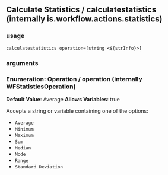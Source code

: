 
## Calculate Statistics / calculatestatistics (internally is.workflow.actions.statistics)


### usage
`calculatestatistics operation=[string <${strInfo}>]`

### arguments
### Enumeration: Operation / operation (internally WFStatisticsOperation)
**Default Value**: Average
**Allows Variables**: true


Accepts a string 
or variable
containing one of the options:

- `Average`
- `Minimum`
- `Maximum`
- `Sum`
- `Median`
- `Mode`
- `Range`
- `Standard Deviation`
